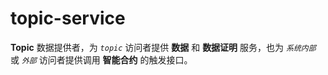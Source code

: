 # topic-service
**Topic** 数据提供者，为 _`topic`_ 访问者提供 **数据** 和 **数据证明** 服务，也为 _`系统内部`_ 或 _`外部`_ 访问者提供调用 **智能合约** 的触发接口。
